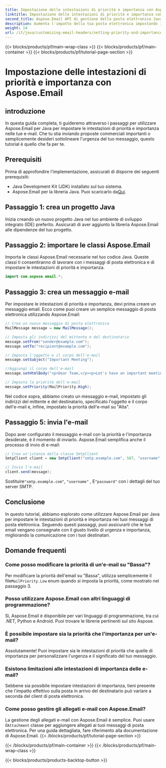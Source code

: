 ```yaml
---
title: Impostazione delle intestazioni di priorità e importanza con Aspose.Email
linktitle: Impostazione delle intestazioni di priorità e importanza con Aspose.Email
second_title: Aspose.Email API di gestione della posta elettronica Java
description: Aumenta l'impatto della tua posta elettronica impostando intestazioni di priorità e importanza con Aspose.Email per Java. Scopri come in questa guida passo passo.
weight: 14
url: /it/java/customizing-email-headers/setting-priority-and-importance-headers/
---
```


{{< blocks/products/pf/main-wrap-class >}}
{{< blocks/products/pf/main-container >}}
{{< blocks/products/pf/tutorial-page-section >}}

# Impostazione delle intestazioni di priorità e importanza con Aspose.Email


## introduzione

In questa guida completa, ti guideremo attraverso i passaggi per utilizzare Aspose.Email per Java per impostare le intestazioni di priorità e importanza nelle tue e-mail. Che tu stia inviando proposte commerciali importanti o semplicemente desideri sottolineare l'urgenza del tuo messaggio, questo tutorial è quello che fa per te.

## Prerequisiti

Prima di approfondire l'implementazione, assicurati di disporre dei seguenti prerequisiti:

- Java Development Kit (JDK) installato sul tuo sistema.
-  Aspose.Email per la libreria Java. Puoi scaricarlo da[Qui](https://releases.aspose.com/email/java/).

## Passaggio 1: crea un progetto Java

Inizia creando un nuovo progetto Java nel tuo ambiente di sviluppo integrato (IDE) preferito. Assicurati di aver aggiunto la libreria Aspose.Email alle dipendenze del tuo progetto.

## Passaggio 2: importare le classi Aspose.Email

Importa le classi Aspose.Email necessarie nel tuo codice Java. Queste classi ti consentiranno di lavorare con i messaggi di posta elettronica e di impostare le intestazioni di priorità e importanza.

```java
import com.aspose.email.*;
```

## Passaggio 3: crea un messaggio e-mail

Per impostare le intestazioni di priorità e importanza, devi prima creare un messaggio email. Ecco come puoi creare un semplice messaggio di posta elettronica utilizzando Aspose.Email:

```java
// Crea un nuovo messaggio di posta elettronica
MailMessage message = new MailMessage();

// Imposta gli indirizzi del mittente e del destinatario
message.setFrom("sender@example.com");
message.setTo("recipient@example.com");

// Imposta l'oggetto e il corpo dell'e-mail
message.setSubject("Important Meeting");

//Aggiungi il corpo dell'e-mail
message.setHtmlBody("<p>Dear Team,</p><p>Let's have an important meeting tomorrow at 10 AM.</p>");

// Imposta la priorità dell'e-mail
message.setPriority(MailPriority.High);
```

Nel codice sopra, abbiamo creato un messaggio e-mail, impostato gli indirizzi del mittente e del destinatario, specificato l'oggetto e il corpo dell'e-mail e, infine, impostato la priorità dell'e-mail su "Alta".

## Passaggio 5: invia l'e-mail

Dopo aver configurato il messaggio e-mail con la priorità e l'importanza desiderate, è il momento di inviarlo. Aspose.Email semplifica anche il processo di invio di e-mail:

```java
// Crea un'istanza della classe SmtpClient
SmtpClient client = new SmtpClient("smtp.example.com", 587, "username", "password");

// Invia l'e-mail
client.send(message);
```

 Sostituire`"smtp.example.com"`, `"username"` , E`"password"` con i dettagli del tuo server SMTP.

## Conclusione

In questo tutorial, abbiamo esplorato come utilizzare Aspose.Email per Java per impostare le intestazioni di priorità e importanza nei tuoi messaggi di posta elettronica. Seguendo questi passaggi, puoi assicurarti che le tue email vengano consegnate con il giusto livello di urgenza e importanza, migliorando la comunicazione con i tuoi destinatari.

## Domande frequenti

### Come posso modificare la priorità di un'e-mail su "Bassa"?

 Per modificare la priorità dell'email su "Bassa", utilizza semplicemente il file`MailPriority.Low` enum quando si imposta la priorità, come mostrato nel passaggio 3.

### Posso utilizzare Aspose.Email con altri linguaggi di programmazione?

Sì, Aspose.Email è disponibile per vari linguaggi di programmazione, tra cui .NET, Python e Android. Puoi trovare le librerie pertinenti sul sito Aspose.

### È possibile impostare sia la priorità che l'importanza per un'e-mail?

Assolutamente! Puoi impostare sia le intestazioni di priorità che quelle di importanza per personalizzare l'urgenza e il significato del tuo messaggio.

### Esistono limitazioni alle intestazioni di importanza delle e-mail?

Sebbene sia possibile impostare intestazioni di importanza, tieni presente che l'impatto effettivo sulla posta in arrivo del destinatario può variare a seconda del client di posta elettronica.

### Come posso gestire gli allegati e-mail con Aspose.Email?

 La gestione degli allegati e-mail con Aspose.Email è semplice. Puoi usare il`Attachment` classe per aggiungere allegati ai tuoi messaggi di posta elettronica. Per una guida dettagliata, fare riferimento alla documentazione di Aspose.Email.
{{< /blocks/products/pf/tutorial-page-section >}}

{{< /blocks/products/pf/main-container >}}
{{< /blocks/products/pf/main-wrap-class >}}

{{< blocks/products/products-backtop-button >}}
